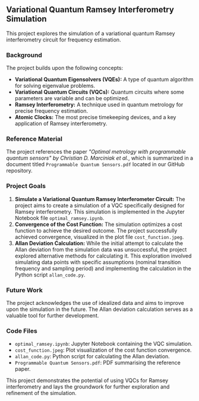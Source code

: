 ## Variational Quantum Ramsey Interferometry Simulation

This project explores the simulation of a variational quantum Ramsey interferometry circuit for frequency estimation.

### Background

The project builds upon the following concepts:

* **Variational Quantum Eigensolvers (VQEs):** A type of quantum algorithm for solving eigenvalue problems.
* **Variational Quantum Circuits (VQCs):** Quantum circuits where some parameters are variable and can be optimized.
* **Ramsey Interferometry:** A technique used in quantum metrology for precise frequency estimation.
* **Atomic Clocks:** The most precise timekeeping devices, and a key application of Ramsey interferometry.

### Reference Material

The project references the paper *"Optimal metrology with programmable quantum sensors" by Christian D. Marciniak et al.*, which is summarized in a document titled `Programmable Quantum Sensors.pdf` located in our GitHub repository.

### Project Goals

1. **Simulate a Variational Quantum Ramsey Interferometer Circuit:** The project aims to create a simulation of a VQC specifically designed for Ramsey interferometry. This simulation is implemented in the Jupyter Notebook file `optimal_ramsey.ipynb`.
2. **Convergence of the Cost Function:** The simulation optimizes a cost function to achieve the desired outcome. The project successfully achieved convergence, visualized in the plot file `cost_function.jpeg`.
3. **Allan Deviation Calculation:** While the initial attempt to calculate the Allan deviation from the simulation data was unsuccessful, the project explored alternative methods for calculating it. This exploration involved simulating data points with specific assumptions (nominal transition frequency and sampling period) and implementing the calculation in the Python script `allan_code.py`.

### Future Work

The project acknowledges the use of idealized data and aims to improve upon the simulation in the future. The Allan deviation calculation serves as a valuable tool for further development.

### Code Files

* `optimal_ramsey.ipynb`: Jupyter Notebook containing the VQC simulation.
* `cost_function.jpeg`: Plot visualization of the cost function convergence.
* `allan_code.py`: Python script for calculating the Allan deviation.
* `Programmable Quantum Sensors.pdf`: PDF summarising the reference paper.

This project demonstrates the potential of using VQCs for Ramsey interferometry and lays the groundwork for further exploration and refinement of the simulation.
